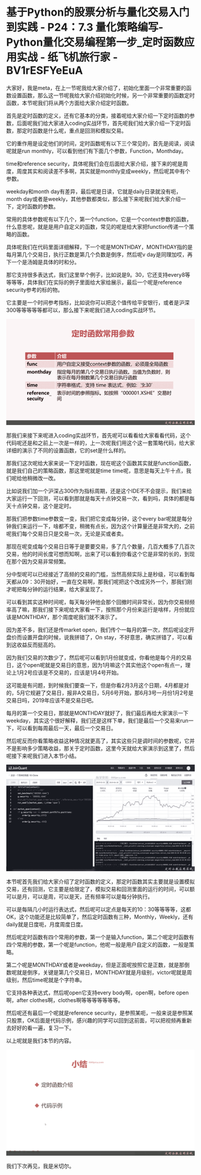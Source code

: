 # 基于Python的股票分析与量化交易入门到实践 - P24：7.3 量化策略编写-Python量化交易编程第一步_定时函数应用实战 - 纸飞机旅行家 - BV1rESFYeEuA

大家好，我是meta，在上一节呢我给大家介绍了，初始化里面一个非常重要的函数设置函数，那么这一节呢我给大家介绍初始化时候，另一个非常重要的函数定时函数，本节呢我们将从两个方面给大家介绍定时函数。

首先是定时函数的定义，还有它基本的分类，接着呢给大家介绍一下定时函数的参数，后面呢我们给大家进入coding实战环节，首先呢我们给大家介绍一下定时函数，那定时函数是什么呢，重点是回测和模拟交易。

它的重作用是设定他们的时间，定时函数呢有以下三个常见的，首先是阅读，阅读呢就是run monthly，可以看到他们有下面几个参数，Function，Monthday。

time和reference security，具体呢我们会在后面给大家介绍，接下来的呢是周度，周度其实和阅读差不多啊，其实就是monthly变成weekly，然后呢其中有个参数。

weekday和month day有差异，最后呢是日读，它就是daily日录就没有呃，month day或者是weekly，其他参数都类似，那么接下来呢我们给大家介绍一下，定时函数的参数。

常用的具体参数呢有以下几个，第一个function，它是一个context参数的函数，什么意思呢，就是是用户自定义的函数，常见的呢是给大家把function传递一个策略的函数。

具体呢我们在代码里面详细解释，下一个呢是MONTHDAY，MONTHDAY指的是每月第几个交易日，执行正数是第几个负数是倒序，然后呢v day是同理加哎，再下一个是汤姆是具体的时和分。

那它支持很多表达式，我们这里举个例子，比如说是9。30，它还支持every8等等等等，具体我们在实际的例子里面给大家给展示，最后一个呢是reference security参考的标的物。

它主要是一个时间参考指标，比如说你可以把这个值传给平安银行，或者是沪深300等等等等等都可以，那么接下来呢我们进入coding实战环节。



![](img/165a9d1759d238f640a4410950ef820e_1.png)

那我们来接下来呢进入coding实战环节，首先呢可以看看给大家看看代码，这个代码呢还是和之前上一次是一样的，上一次呢我们用这个这一套策略代码，给大家详细的演示了不同的设置函数，它的set是什么样的。

那我们这次呢给大家来说一下定时函数，现在呢这个函数其实就是function函数，就是我们自己的策略函数，那这里呢就是time time呢，意思是每天上午十点，我们呢给他稍微改一改。

比如说我们加一个沪深占300作为指标周期，还是这个IDE不不会提示，我们来给大家运行一下回测，可以看到那就是每天十点钟交易一次，看到吗，具体的都是每天十点钟交易，这个是定时。

那我们把参数time参数变一变，我们把它变成每分钟，这个every bar呢就是每分钟我们来运行一下，啥都不变，稍微有点长，因为这个计算量还是非常大的，之前呢我们每个交易日只是交易一次，无论是买或者卖。

那现在呢变成每个交易日日等于是要要交易，多了几个数量，几百大概多了几百次交易，他的时间长度可想而知啊，出来了可以看到你看这个它是非常的长的，到现在那个因为交易非常频繁。

分中型呢可以已经接近了高频的交易的门槛，当然高频实际上是秒级，可以看到每天都从09：30开始好，一直在交易啊，那我们呢把这个改成另外一个，那我们刚才呢把每分钟的运行结果，给大家呈现了。

可以看到其实这种时间呢，每天每分钟他会那个回撤时间非常长，因为你交易频频率高了嘛，那我们接下来呢给大家看一下，按照那个月份来运行是啥样，月份就应该是MONTHDAY，那个周度呢我们就不演示了。

因为差不多，我们还是传market open，我们传个一每月的第一次，然后呢设定开盘价而设置开盘的时候，说我拼错了，On stay，不好意思，确实拼错了，可以看到这收益反而挺高的。

因为我们交易的次数少了，然后呢可以看到1月份就变成，你看他是每个月的交易日，这个open呢就是交易日的意思，因为1月嘛这个其实他这个open有点一，理论上1月2号应该是不交易的，应该是1月4号开始。

这可能是有问题，到时候我们要查一下，但是你看2月3月这个日期，4月都是对的，5月它规避了交易日，报非A交易日，5月6号开始，那6月3号一月份1月2号是交易日吗，2019年应该不是交易日吧。

每月的第一个交易日，那就是MONTHDAY就好了，我们最后再给大家演示一下weekday，其实这个很好解释，我们还是这样下单，我们是最后一个交易来run一下，可以看到每周最后一天，最后一个交易日。

然后呢反而你看策略收益这种情况就更高了，其实这些只是调时间的参数呢，它并不是影响多少策略收益，那关于定时函数，这里今天就给大家演示到这里了，然后呢接下来呢我们进入本节小结。



![](img/165a9d1759d238f640a4410950ef820e_3.png)

本节呢首先我们给大家介绍了定时函数的定义，那定时函数其实主要就是设置模拟交易，还有回测，它主要是给限定了，模拟交易和回测里面的运行的时间，可以额可以是月，可以是周，可以是天，还有频率可以是每分钟执行。

可以是每隔几小时运行表达式，然后呢可以定点是每天的10：30等等等等，这都OK，这个功能还是比较简单了，然后定时函数有三种，Monthly，Weekly，还有daily就是日度呃，月度周度日度。

然后呢定时函数有四个常用的参数，第一个是输入function，第二个呢定时函数有四个常用的参数，第一个呢是function，他呢一般是用户自定义的函数，一般是策略。

第二个呢是MONTHDAY或者是weekday，但是正面呢按照它是正数，就是那倒数呢就是倒序，关键是第几个交易日，MONTHDAY就是月级别，victor呢就是周级别，然后time呢就是个字符串。

它支持各种表达式，然后呢open它支持every body啊，open啊，before open啊，after clothes啊，clothes啊等等等等等等等。

然后呢还有最后一个呢就是reference security，是参照某呃，一般来说是参照某只股票，OK后面是代码示例，感兴趣的同学可以回到这前面，可以把视频再重新去好好的看一遍，复习一下。

以上呢就是我们本节的内容。

![](img/165a9d1759d238f640a4410950ef820e_5.png)

我们下次再见，我是米切尔。